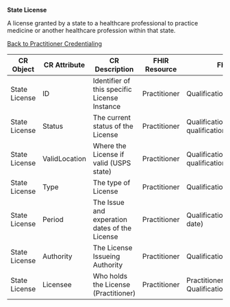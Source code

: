 **State License**

A license granted by a state to a healthcare professional to practice medicine or another healthcare profession within that state.

[Back to Practitioner Credentialing](https://github.com/alpivonka/PractitionerCredentialing/blob/main/CR-Practitioner.md)



| **CR Object** | **CR Attribute** | **CR Description**                            | **FHIR Resource** | **FHIR Attribute**                                            |
|---------------|------------------|-----------------------------------------------|-------------------|---------------------------------------------------------------|
| State License | ID               | Identifier of this specific License Instance  | Practitioner      | Qualification.Identifier                               |
| State License | Status           | The current status of the License             | Practitioner      | Qualification.practitioner-qualification.status               |
| State License | ValidLocation    | Where the License if valid (USPS state)       | Practitioner      | Qualification.practitioner-qualification.whereValid           |
| State License | Type             | The type of License                           | Practitioner      | Qualification.code                                            |
| State License | Period           | The Issue and experation dates of the License | Practitioner      | Qualification.period (Start/End date)                         |
| State License | Authority        | The License Issueing  Authority               | Practitioner      | Qualification.issuer(Organization)                            |
| State License | Licensee         | Who holds the License (Practitioner)          | Practitioner      | Practitioner which contains the Qualification (State license) |
